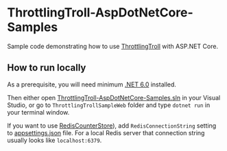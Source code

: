 # ThrottlingTroll-AspDotNetCore-Samples

Sample code demonstrating how to use [ThrottlingTroll](https://github.com/ThrottlingTroll/ThrottlingTroll) with ASP.NET Core.

## How to run locally

As a prerequisite, you will need minimum [.NET 6.0](https://dotnet.microsoft.com/en-us/download/dotnet/6.0) installed.

Then either open [ThrottlingTroll-AspDotNetCore-Samples.sln](https://github.com/ThrottlingTroll/ThrottlingTroll-AspDotNetCore-Samples/blob/main/ThrottlingTroll-AspDotNetCore-Samples.sln) in your Visual Studio, or go to `ThrottlingTrollSampleWeb` folder and type `dotnet run` in your terminal window.

If you want to use [RedisCounterStore](https://github.com/ThrottlingTroll/ThrottlingTroll/tree/main/ThrottlingTroll.CounterStores.Redis)), add `RedisConnectionString` setting to [appsettings.json](https://github.com/ThrottlingTroll/ThrottlingTroll-AspDotNetCore-Samples/blob/main/ThrottlingTrollSampleWeb/appsettings.json) file. For a local Redis server that connection string usually looks like `localhost:6379`. 
